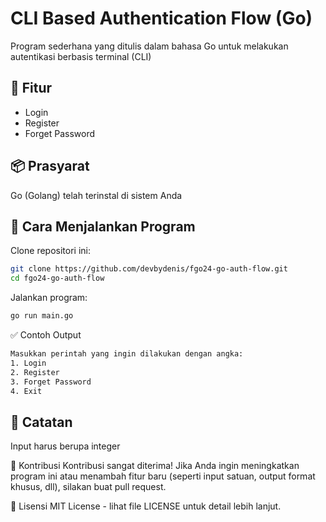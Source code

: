 # CLI Based Authentication Flow (Go)
Program sederhana yang ditulis dalam bahasa Go untuk melakukan autentikasi berbasis terminal (CLI)

## 🔧 Fitur
- Login
- Register
- Forget Password

## 📦 Prasyarat
Go (Golang) telah terinstal di sistem Anda

## 🚀 Cara Menjalankan Program
Clone repositori ini:
```bash
git clone https://github.com/devbydenis/fgo24-go-auth-flow.git
cd fgo24-go-auth-flow
```
Jalankan program:
```bash
go run main.go
```

✅ Contoh Output
```bash
Masukkan perintah yang ingin dilakukan dengan angka:
1. Login
2. Register
3. Forget Password
4. Exit
```


## 📝 Catatan
Input harus berupa integer

🤝 Kontribusi
Kontribusi sangat diterima! Jika Anda ingin meningkatkan program ini atau menambah fitur baru (seperti input satuan, output format khusus, dll), silakan buat pull request.

📄 Lisensi
MIT License - lihat file LICENSE untuk detail lebih lanjut.